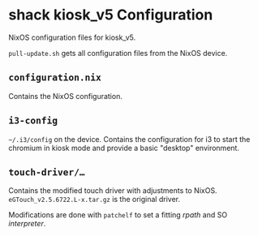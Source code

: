 # shack kiosk_v5 Configuration

NixOS configuration files for kiosk_v5.

`pull-update.sh` gets all configuration files from the NixOS device.

## `configuration.nix`
Contains the NixOS configuration.

## `i3-config`
`~/.i3/config` on the device. Contains the configuration for i3 to start the chromium in kiosk mode and provide a basic "desktop" environment.

## `touch-driver/…`
Contains the modified touch driver with adjustments to NixOS.
`eGTouch_v2.5.6722.L-x.tar.gz` is the original driver.

Modifications are done with `patchelf` to set a fitting *rpath* and SO *interpreter*.
